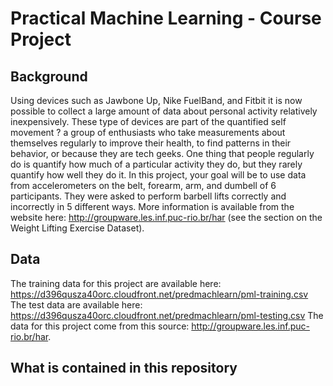 # Practical Machine Learning - Course Project

## Background
Using devices such as Jawbone Up, Nike FuelBand, and Fitbit it is now possible to collect a large amount of data about personal activity relatively inexpensively. These type of devices are part of the quantified self movement ? a group of enthusiasts who take measurements about themselves regularly to improve their health, to find patterns in their behavior, or because they are tech geeks. One thing that people regularly do is quantify how much of a particular activity they do, but they rarely quantify how well they do it. In this project, your goal will be to use data from accelerometers on the belt, forearm, arm, and dumbell of 6 participants. They were asked to perform barbell lifts correctly and incorrectly in 5 different ways. More information is available from the website here: <http://groupware.les.inf.puc-rio.br/har> (see the section on the Weight Lifting Exercise Dataset). 

## Data
The training data for this project are available here: <https://d396qusza40orc.cloudfront.net/predmachlearn/pml-training.csv>
The test data are available here: <https://d396qusza40orc.cloudfront.net/predmachlearn/pml-testing.csv>
The data for this project come from this source: <http://groupware.les.inf.puc-rio.br/har>.

## What is contained in this repository
